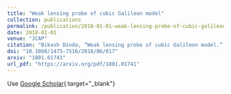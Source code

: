 ```yaml
---
title: "Weak lensing probe of cubic Galileon model"
collection: publications
permalink: /publication/2018-01-01-weak-lensing-probe-of-cubic-galileon-model
date: 2018-01-01
venue: "JCAP"
citation: "Bikash Dinda, “Weak lensing probe of cubic Galileon model.” JCAP, 2018."
doi: "10.1088/1475-7516/2018/06/017"
arxiv: "1801.01741"
url_pdf: "https://arxiv.org/pdf/1801.01741"
---
```


Use [Google Scholar](https://scholar.google.com/scholar?q=Weak+lensing+probe+of+cubic+Galileon+model){:target="_blank"}
